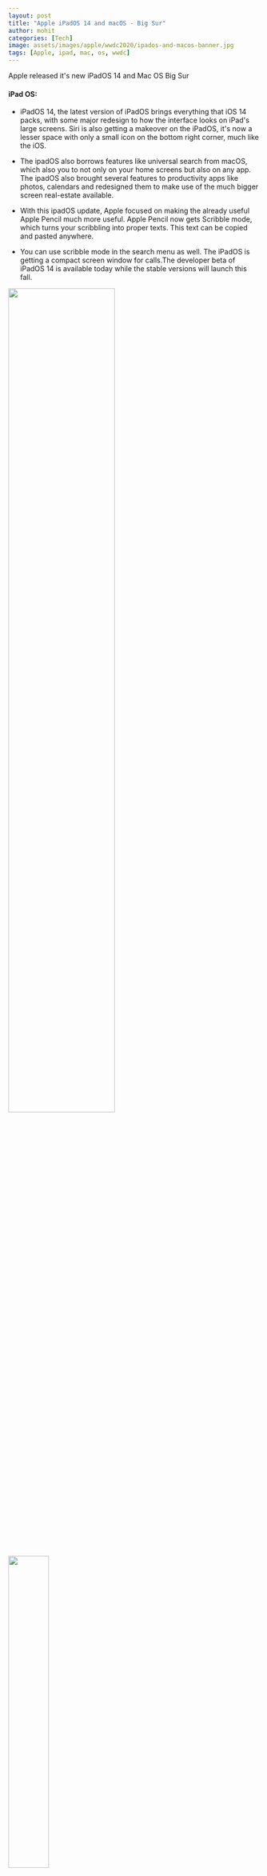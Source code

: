 ```yaml
---
layout: post
title: "Apple iPadOS 14 and macOS - Big Sur"
author: mohit
categories: [Tech]
image: assets/images/apple/wwdc2020/ipados-and-macos-banner.jpg
tags: [Apple, ipad, mac, os, wwdc]
---
```


Apple released it's new iPadOS 14 and Mac OS Big Sur

#### iPad OS:

- iPadOS 14, the latest version of iPadOS brings everything that iOS 14 packs, with some major redesign to how the interface looks on iPad's large screens.
  Siri is also getting a makeover on the iPadOS, it's now a lesser space with only a small icon on the bottom right corner, much like the iOS.

- The ipadOS also borrows features like universal search from macOS, which also you to not only on your home screens but also on any app. The ipadOS also brought several features to productivity apps like photos, calendars and redesigned them to make use of the much bigger screen real-estate available.

- With this ipadOS update, Apple focused on making the already useful Apple Pencil much more useful. Apple Pencil now gets Scribble mode, which turns your scribbling into proper texts. This text can be copied and pasted anywhere.

- You can use scribble mode in the search menu as well. The iPadOS is getting a compact screen window for calls.The developer beta of iPadOS 14 is available today while the stable versions will launch this fall.

<a href="https://devskrate.github.io/assets/images/apple/wwdc2020/ipados14-handwriting.gif" data-lightbox="image-1" data-title=""><img text-align="center" width="65%" src="https://devskrate.github.io/assets/images/apple/wwdc2020/ipados14-handwriting.gif"></a>
<a href="https://devskrate.github.io/assets/images/apple/wwdc2020/ipados14-ar.png" data-lightbox="image-1" data-title=""><img text-align="center" width="40%" src="https://devskrate.github.io/assets/images/apple/wwdc2020/ipados14-ar.png"></a>

#### macOS:

Apple named its latest macOS as Big Sur. The biggest change is the new look. This is what Apple considers the biggest redesign after the introduction of macOS 10.

Like the ipadOS, macOS takes much of its queues from iOS, including a control center for customizing brightness, Do Not Disturb, and several other settings. It also adds a new notification center, which keeps all of your notifications and widgets. It also brings pinned messages and several other message feature to the mac's message app. Apple maps also have the same feature changes to that of iOS 14.

Big Sur also features improvements to its core applications. Safari now features a new start page with customizable background images and sections like Reading List and iCloud Tabs. It also adds Safari can now also detect when you're on a page with non-native language and offer to translate it for you similar to google translate on chrome.

The tab UI has also been changed with increased size and preview for tabs and the ability to close all the tabs which are right of the selected tab.

Apple also claims Safari to the faster browser. Apple has also improved extension support, which allows developers to bring in their extensions from other browsers, which can be found on the Mac App Store but they can only access your data once you allow them. Safari also shows which trackers are being blocked by the browser.

Apple also announced the Mac platform will now be transferred to ARM and apple will be making its own A-series custom chipsets and Apple promises to bring its first ARM-powered machine by the end of the year and the transition from Intel to ARM will take two years.

<a href="https://devskrate.github.io/assets/images/apple/wwdc2020/bigsur-preview.png" data-lightbox="image-1" data-title=""><img text-align="center" width="40%" src="https://devskrate.github.io/assets/images/apple/wwdc2020/bigsur-preview.png"></a>
<a href="https://devskrate.github.io/assets/images/apple/wwdc2020/bigsur-control-center.png" data-lightbox="image-1" data-title=""><img text-align="center" width="40%" src="https://devskrate.github.io/assets/images/apple/wwdc2020/bigsur-control-center.png"></a>
<a href="https://devskrate.github.io/assets/images/apple/wwdc2020/bigsur-safari.png" data-lightbox="image-1" data-title=""><img text-align="center" width="40%" src="https://devskrate.github.io/assets/images/apple/wwdc2020/bigsur-safari.png"></a>
<a href="https://devskrate.github.io/assets/images/apple/wwdc2020/bigsur-redesign.png" data-lightbox="image-1" data-title=""><img text-align="center" width="40%" src="https://devskrate.github.io/assets/images/apple/wwdc2020/bigsur-redesign.png"></a>

